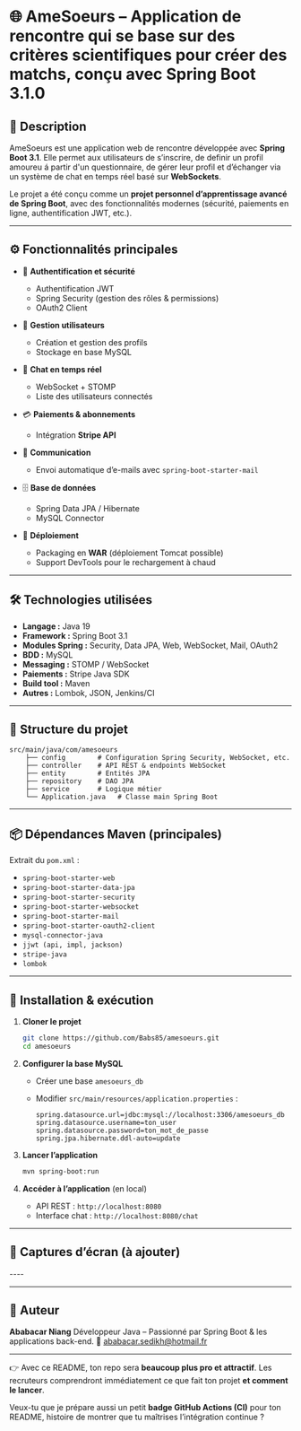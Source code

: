 
# 🌐 AmeSoeurs – Application de rencontre qui se base sur des critères scientifiques pour créer des matchs, conçu avec Spring Boot 3.1.0

## 📌 Description

AmeSoeurs est une application web de rencontre développée avec **Spring Boot 3.1**.
Elle permet aux utilisateurs de s’inscrire, de definir un profil amoureu á partir d'un questionnaire, de gérer leur profil et d’échanger via un système de chat en temps réel basé sur **WebSockets**.

Le projet a été conçu comme un **projet personnel d’apprentissage avancé de Spring Boot**, avec des fonctionnalités modernes (sécurité, paiements en ligne, authentification JWT, etc.).

---

## ⚙️ Fonctionnalités principales

* 🔐 **Authentification et sécurité**

  * Authentification JWT
  * Spring Security (gestion des rôles & permissions)
  * OAuth2 Client
* 👤 **Gestion utilisateurs**

  * Création et gestion des profils
  * Stockage en base MySQL
* 💬 **Chat en temps réel**

  * WebSocket + STOMP
  * Liste des utilisateurs connectés
* 💳 **Paiements & abonnements**

  * Intégration **Stripe API**
* 📧 **Communication**

  * Envoi automatique d’e-mails avec `spring-boot-starter-mail`
* 🗄️ **Base de données**

  * Spring Data JPA / Hibernate
  * MySQL Connector
* 🚀 **Déploiement**

  * Packaging en **WAR** (déploiement Tomcat possible)
  * Support DevTools pour le rechargement à chaud

---

## 🛠️ Technologies utilisées

* **Langage :** Java 19
* **Framework :** Spring Boot 3.1
* **Modules Spring :** Security, Data JPA, Web, WebSocket, Mail, OAuth2
* **BDD :** MySQL
* **Messaging :** STOMP / WebSocket
* **Paiements :** Stripe Java SDK
* **Build tool :** Maven
* **Autres :** Lombok, JSON, Jenkins/CI

---

## 📂 Structure du projet

```
src/main/java/com/amesoeurs
    ├── config        # Configuration Spring Security, WebSocket, etc.
    ├── controller    # API REST & endpoints WebSocket
    ├── entity        # Entités JPA
    ├── repository    # DAO JPA
    ├── service       # Logique métier
    └── Application.java   # Classe main Spring Boot
```

---

## 📦 Dépendances Maven (principales)

Extrait du `pom.xml` :

* `spring-boot-starter-web`
* `spring-boot-starter-data-jpa`
* `spring-boot-starter-security`
* `spring-boot-starter-websocket`
* `spring-boot-starter-mail`
* `spring-boot-starter-oauth2-client`
* `mysql-connector-java`
* `jjwt (api, impl, jackson)`
* `stripe-java`
* `lombok`


---

## 🚀 Installation & exécution

1. **Cloner le projet**

   ```bash
   git clone https://github.com/Babs85/amesoeurs.git
   cd amesoeurs
   ```
2. **Configurer la base MySQL**

   * Créer une base `amesoeurs_db`
   * Modifier `src/main/resources/application.properties` :

     ```properties
     spring.datasource.url=jdbc:mysql://localhost:3306/amesoeurs_db
     spring.datasource.username=ton_user
     spring.datasource.password=ton_mot_de_passe
     spring.jpa.hibernate.ddl-auto=update
     ```
3. **Lancer l’application**

   ```bash
   mvn spring-boot:run
   ```
4. **Accéder à l’application** (en local)

   * API REST : `http://localhost:8080`
   * Interface chat : `http://localhost:8080/chat`

---

## 📸 Captures d’écran (à ajouter)

*----*

---

## 👤 Auteur

**Ababacar Niang**
Développeur Java – Passionné par Spring Boot & les applications back-end.
📧 [ababacar.sedikh@hotmail.fr](mailto:ababacar.sedikh@hotmail.fr)

---

👉 Avec ce README, ton repo sera **beaucoup plus pro et attractif**.
Les recruteurs comprendront immédiatement ce que fait ton projet **et comment le lancer**.

Veux-tu que je prépare aussi un petit **badge GitHub Actions (CI)** pour ton README, histoire de montrer que tu maîtrises l’intégration continue ?
